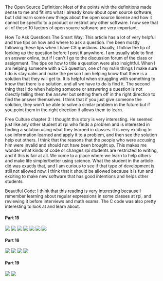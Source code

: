 The Open Source Definition: Most of the points with the definitions made sense to me and fit into what I already know about open source 
software, but I did learn some new things about the open source license and how it cannot be specific to a product or restrict any other
software. I now see that all of these 10 factors of open source software are very important.

How To Ask Questions The Smart Way: This article has a lot of very helpful and true tips on how and where to ask a question. I've been 
mostly following these tips when I have CS questions. Usually, I follow the tip of looking up the question before I post it anywhere. I 
am usually able to find an answer online, but if I can't I go to the discussion forum of the class or assignment. The tips on how to title 
a question were also insightful. When I am helping someone with a CS question, one of my main things I make sure I do is stay calm and 
make the person I am helping know that there is a solution that they will get to. It is helpful when struggling with something to know 
that there is a solution, and all we have to do is find it. The second thing that I do when helping someone or answering a question is not
directly telling them the answer but setting them off in the right direction to find the answer themselves. I think that if you just give 
someone the solution, they won't be able to solve a similar problem in the future but if you point them in the right direction it allows 
them to learn. 

Free Culture chapter 3: I thought this story is very interesting. He seemed just like any other student at rpi who finds a problem and is 
interested in finding a solution using what they learned in classes. It is very exciting to use information learned and apply it to a 
problem, and then see the solution help out others. I think that the reasons that the people who were accusing him were invalid and should
not have been brought up. This makes me wonder what kinds of code or changes rpi students are restricted to writing, and if this is fair at 
all. We come to a place where we learn to help others and make life simpler/better using science. What the student in the article did was
exactly that, and I am curious to see if that type of development is still not allowed now. I think that it should be allowed because 
it is fun and exciting to make new software that has good intentions and helps other students. 

Beautiful Code: I think that this reading is very interesting because I remember learning about regular expressions in some classes at
rpi, and reviewing it before interviews and math exams. The C code was also pretty interesting to look at and learn about.

#### Part 15

![](https://github.com/ecampi/Labs/blob/master/Lab1/Screenshot%20(49).png)
![](https://github.com/ecampi/Labs/blob/master/Lab1/Screenshot%20(50).png)
![](https://github.com/ecampi/Labs/blob/master/Lab1/Screenshot%20(51).png)
![](https://github.com/ecampi/Labs/blob/master/Lab1/Screenshot%20(52).png)
![](https://github.com/ecampi/Labs/blob/master/Lab1/Screenshot%20(53).png)
![](https://github.com/ecampi/Labs/blob/master/Lab1/Screenshot%20(54).png)
![](https://github.com/ecampi/Labs/blob/master/Lab1/Screenshot%20(55).png)


#### Part 16

![](https://github.com/ecampi/Labs/blob/master/Lab1/Screenshot%20(56).png)
![](https://github.com/ecampi/Labs/blob/master/Lab1/Screenshot%20(57).png)
![](https://github.com/ecampi/Labs/blob/master/Lab1/Screenshot%20(58).png)
![](https://github.com/ecampi/Labs/blob/master/Lab1/Screenshot%20(59).png)

#### Part 19

![](https://github.com/ecampi/Labs/blob/master/Lab1/Screenshot%20(60).png)
![](https://github.com/ecampi/Labs/blob/master/Lab1/Screenshot%20(61).png)
